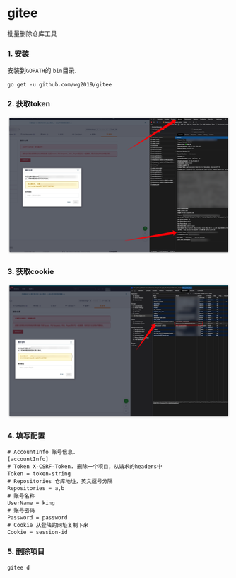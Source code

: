 # gitee
批量删除仓库工具
### 1. 安装
安装到`GOPATH`的 `bin`目录.
```
go get -u github.com/wg2019/gitee
```
### 2. 获取token
![get-token](https://github.com/wg2019/gitee/blob/main/get-token.png)
### 3. 获取cookie
![get-cookie](./get-cookie.png)
### 4. 填写配置
```
# AccountInfo 账号信息.
[accountInfo]
# Token X-CSRF-Token. 删除一个项目，从请求的headers中
Token = token-string
# Repositories 仓库地址，英文逗号分隔
Repositories = a,b
# 账号名称
UserName = king
# 账号密码
Password = password
# Cookie 从登陆的网址复制下来
Cookie = session-id
```
### 5. 删除项目
```
gitee d
```
